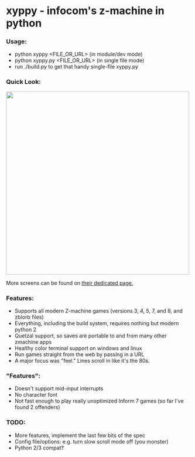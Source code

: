 # xyppy - infocom's z-machine in python

### Usage:

* python xyppy &lt;FILE\_OR\_URL&gt; (in module/dev mode)
* python xyppy.py &lt;FILE\_OR\_URL&gt; (in single file mode)
* run ./build.py to get that handy single-file xyppy.py

### Quick Look:

<img src="https://github.com/theinternetftw/xyppy/raw/master/screens/color_support.gif" width=500>

More screens can be found on [their dedicated page.](https://github.com/theinternetftw/xyppy/master/screens)

### Features:

* Supports all modern Z-machine games (versions 3, 4, 5, 7, and 8, and zblorb files)
* Everything, including the build system, requires nothing but modern python 2
* Quetzal support, so saves are portable to and from many other zmachine apps
* Healthy color terminal support on windows and linux
* Run games straight from the web by passing in a URL
* A major focus was "feel." Lines scroll in like it's the 80s.

### "Features":

* Doesn't support mid-input interrupts
* No character font
* Not fast enough to play really unoptimized Inform 7 games (so far I've found 2 offenders)

### TODO:
* More features, implement the last few bits of the spec
* Config file/options: e.g. turn slow scroll mode off (you monster)
* Python 2/3 compat?
